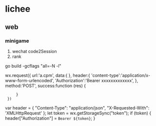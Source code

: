 # lichee

## web

### minigame

1. wechat code2Session
2. rank

go build -gcflags "all=-N -l"



wx.request({
         url:'a.cpm',
         data:{ },
         header:{
             'content-type':'application/x-www-form-urlencoded',
             'Authorization':'Bearer  xxxxxxxxxxxxx',
         },
         method:'POST',
         success:function (res) {
             
         }
     })

  var header = {
    "Content-Type": "application/json",
    "X-Requested-With": 'XMLHttpRequest'
  };
  let token = wx.getStorageSync("token");
  if (token) {
    header["Authorization"] = `Bearer ${token}`;
  }